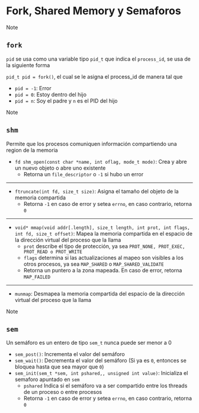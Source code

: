 # Fork, Shared Memory y Semaforos

> [!NOTE]
>
> ## `fork`
>
> `pid` se usa como una variable tipo `pid_t` que indica el `process_id`, se usa de la siguiente forma
>
> `pid_t pid = fork()`, el cual se le asigna el process_id de manera tal que
>
> - `pid = -1`: Error
> - `pid = 0`: Estoy dentro del hijo
> - `pid = n`: Soy el padre y `n` es el PID del hijo

> [!NOTE]
>
> ## `shm`
>
> Permite que los procesos comuniquen información compartiendo una region de la memoria
>
> - `fd shm_open(const char *name, int oflag, mode_t mode)`: Crea y abre un nuevo objeto o abre uno existente
>   - Retorna un `file_descriptor` o `-1` si hubo un error
>
> ---
>
> - `ftruncate(int fd, size_t size)`: Asigna el tamaño del objeto de la memoria compartida
>   - Retorna `-1` en caso de error y setea `errno`, en caso contrario, retorna `0`
>
> ---
>
> - `void* mmap(void addr[.length], size_t length, int prot, int flags, int fd, size_t offset)`: Mapea la memoria compartida en el espacio de la dirección virtual del proceso que la llama
>   - `prot` describe el tipo de protección, ya sea `PROT_NONE, PROT_EXEC, PROT_READ o PROT_WRITE`
>   - `flags` determina si las actualizaciones al mapeo son visibles a los otros procesos, ya sea `MAP_SHARED` o `MAP_SHARED_VALIDATE`
>   - Retorna un puntero a la zona mapeada. En caso de error, retorna `MAP_FAILED`
>
> ---
>
> - `munmap`: Desmapea la memoria compartida del espacio de la dirección virtual del proceso que la llama

> [!NOTE]
>
> ## `sem`
>
> Un semáforo es un entero de tipo `sem_t` nunca puede ser menor a 0
>
> - `sem_post()`: Incrementa el valor del semáforo
> - `sem_wait()`: Decrementa el valor del semáforo (Si ya es `0`, entonces se bloquea hasta que sea mayor que `0`)
> - `sem_init(sem_t *sem, int pshared,, unsigned int value)`: Inicializa el semaforo apuntado en `sem`
>   - `pshared` Indica si el semáforo va a ser compartido entre los threads de un proceso o entre procesos
>   - Retorna `-1` en caso de error y setea `errno`, en caso contrario, retorna `0`

